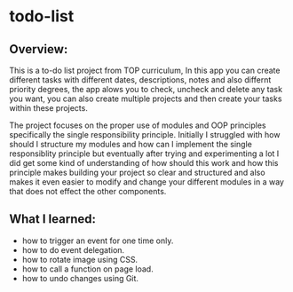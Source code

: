 # todo-list

## Overview:
This is a to-do list project from TOP curriculum, In this app you can create different tasks with different dates, descriptions, notes and also differnt priority degrees, the app alows you to check, uncheck and delete any task you want, you can also create multiple projects and then create your tasks within these projects.

The project focuses on the proper use of modules and OOP principles specifically the single responsibility principle. Initially I struggled with how should I structure my modules and how can I implement the single responsiblity principle but eventually after trying and experimenting a lot I did get some kind of understanding of how should this work and how this principle makes building your project so clear and structured and also makes it even easier to modify and change your different modules in a way that does not effect the other components.

## What I learned:
- how to trigger an event for one time only.
- how to do event delegation.
- how to rotate image using CSS.
- how to call a function on page load.
- how to undo changes using Git.


